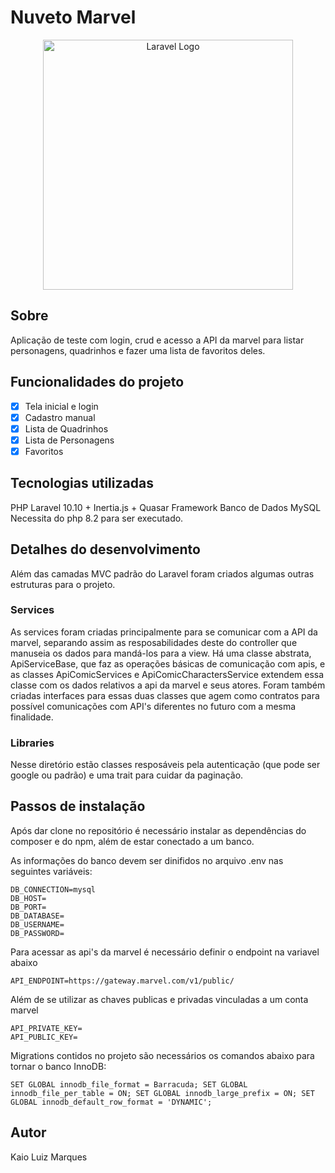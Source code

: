 # Nuveto Marvel

<p align="center"><a href="https://laravel.com" target="_blank"><img src="https://upload.wikimedia.org/wikipedia/commons/thumb/b/b9/Marvel_Logo.svg/1200px-Marvel_Logo.svg.png" width="400" alt="Laravel Logo"></a></p>

## Sobre

Aplicação de teste com login, crud e acesso a API da marvel para listar personagens, quadrinhos e fazer uma lista de favoritos deles.

## Funcionalidades do projeto

-   [x] Tela inicial e login
-   [x] Cadastro manual
-   [x] Lista de Quadrinhos
-   [x] Lista de Personagens
-   [x] Favoritos

## Tecnologias utilizadas

PHP Laravel 10.10 + Inertia.js + Quasar Framework
Banco de Dados MySQL
Necessita do php 8.2 para ser executado.

## Detalhes do desenvolvimento

Além das camadas MVC padrão do Laravel foram criados algumas outras estruturas para o projeto.

### Services

As services foram criadas principalmente para se comunicar com a API da marvel, separando assim as resposabilidades deste do controller que manuseia os dados para mandá-los para a view. Há uma classe abstrata, ApiServiceBase, que faz as operações básicas de comunicação com apis, e as classes ApiComicServices e ApiComicCharactersService extendem essa classe com os dados relativos a api da marvel e seus atores. Foram também criadas interfaces para essas duas classes que agem como contratos para possível comunicações com API's diferentes no futuro com a mesma finalidade.

### Libraries

Nesse diretório estão classes resposáveis pela autenticação (que pode ser google ou padrão) e uma trait para cuidar da paginação.

## Passos de instalação

Após dar clone no repositório é necessário instalar as dependências do composer e do npm, além de estar conectado a um banco.

As informações do banco devem ser dinifidos no arquivo .env nas seguintes variáveis:

```
DB_CONNECTION=mysql
DB_HOST=
DB_PORT=
DB_DATABASE=
DB_USERNAME=
DB_PASSWORD=
```

Para acessar as api's da marvel é necessário definir o endpoint na variavel abaixo

```
API_ENDPOINT=https://gateway.marvel.com/v1/public/
```

Além de se utilizar as chaves publicas e privadas vinculadas a um conta marvel

```
API_PRIVATE_KEY=
API_PUBLIC_KEY=
```

Migrations contidos no projeto são necessários os comandos abaixo para tornar o banco InnoDB:

```
SET GLOBAL innodb_file_format = Barracuda; SET GLOBAL innodb_file_per_table = ON; SET GLOBAL innodb_large_prefix = ON; SET GLOBAL innodb_default_row_format = 'DYNAMIC';
```

## Autor

Kaio Luiz Marques
